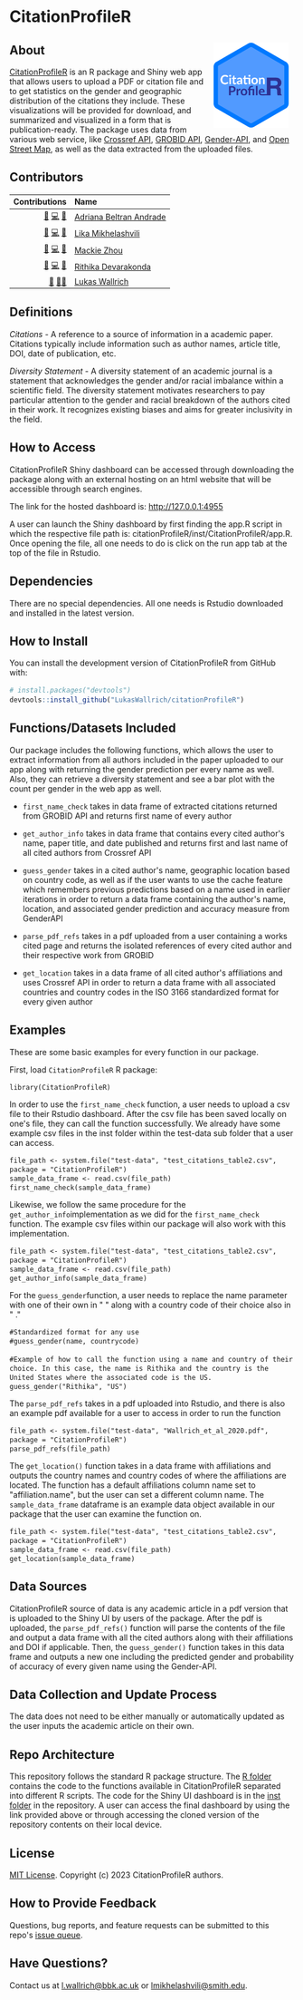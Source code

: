 # CitationProfileR

<img src="CitationProfileR_logo.png" align="right" style="height:150px; padding: 10px;" />

## About

[CitationProfileR](https://github.com/LukasWallrich/citationProfileR) is an R package and Shiny web app that allows users to upload a PDF or citation file and to get statistics on the gender and geographic distribution of the citations they include. These visualizations will be provided for download, and summarized and visualized in a form that is publication-ready.
The package uses data from various web service, like [Crossref API](https://www.crossref.org/), [GROBID API](https://grobid.readthedocs.io/en/latest/), [Gender-API](https://gender-api.com/en/), and [Open Street Map](https://www.openstreetmap.org/#map=4/38.01/-95.84), as well as the data extracted from the uploaded files.

## Contributors

<!-- ALL-CONTRIBUTORS-LIST:START -->
| Contributions | Name |
| ----: | :---- |
| [🔢](# "Content") [💻](# "Code") [🤔](# "Ideas and Planning") | [Adriana Beltran Andrade](https://orcid.org/0009-0000-3015-9694) |
| [🔢](# "Content") [💻](# "Code") [🤔](# "Ideas and Planning") | [Lika Mikhelashvili](https://orcid.org/0009-0009-0295-5891) |
| [🔢](# "Content") [💻](# "Code") [🤔](# "Ideas and Planning") | [Mackie Zhou](https://orcid.org/0009-0004-8416-2660) |
| [🔢](# "Content") [💻](# "Code") [🤔](# "Ideas and Planning") | [Rithika Devarakonda](https://orcid.org/0009-0006-7869-9204) |
| [🔢](# "Content") [🧑‍🏫](# "Mentoring") | [Lukas Wallrich](https://orcid.org/0000-0003-2121-5177) |


<!-- ALL-CONTRIBUTORS-LIST:END -->


## Definitions

*Citations* - A reference to a source of information in a academic paper. Citations typically include information such as author names, article title, DOI, date of publication, etc.

*Diversity Statement* - A diversity statement of an academic journal is a statement that acknowledges the gender and/or racial imbalance within a scientific field. The diversity statement motivates researchers to pay particular attention to the gender and racial breakdown of the authors cited in their work. It recognizes existing biases and aims for greater inclusivity in the field.


## How to Access

CitationProfileR Shiny dashboard can be accessed through downloading the package along with an external hosting on an html website that will be accessible through search engines.

The link for the hosted dashboard is: http://127.0.0.1:4955

A user can launch the Shiny dashboard by first finding the app.R script in which the respective file path is: citationProfileR/inst/CitationProfileR/app.R. Once opening the file, all one needs to do is click on the run app tab at the top of the file in Rstudio.

## Dependencies

There are no special dependencies. All one needs is Rstudio downloaded and installed in the latest version.

## How to Install

You can install the development version of CitationProfileR from GitHub with:
``` r
# install.packages("devtools")
devtools::install_github("LukasWallrich/citationProfileR")
```

## Functions/Datasets Included

Our package includes the following functions, which allows the user to extract information from all authors included in the paper uploaded to our app along with returning the gender prediction per every name as well. Also, they can retrieve a diversity statement and see a bar plot with the count per gender in the web app as well.

- `first_name_check` takes in data frame of extracted citations returned from GROBID API and returns first name of every author

- `get_author_info` takes in data frame that contains every cited author's name, paper title, and date published and returns first and last name of all cited authors from Crossref API

- `guess_gender` takes in a cited author's name, geographic location based on country code, as well as if the user wants to use the cache feature which remembers previous predictions based on a name used in earlier iterations in order to return a data frame containing the author's name, location, and associated gender prediction and accuracy measure from GenderAPI

- `parse_pdf_refs` takes in a pdf uploaded from a user containing a works cited page and returns the isolated references of every cited author and their respective work from GROBID

- `get_location` takes in a data frame of all cited author's affiliations and uses Crossref API in order to return a data frame with all associated countries and country codes in the ISO 3166 standardized format for every given author

## Examples

These are some basic examples for every function in our package. 

First, load `CitationProfileR` R package:

```{r}
library(CitationProfileR)
```

In order to use the `first_name_check` function, a user needs to upload a csv file to their Rstudio dashboard. After the csv file has been saved locally on one's file, they can call the function successfully. We already have some example csv files in the inst folder within the test-data sub folder that a user can access.

```{r}
file_path <- system.file("test-data", "test_citations_table2.csv", package = "CitationProfileR")
sample_data_frame <- read.csv(file_path)
first_name_check(sample_data_frame)
```

Likewise, we follow the same procedure for the `get_author_info`implementation as we did for the `first_name_check` function. The example csv files within our package will also work with this implementation.

```{r}
file_path <- system.file("test-data", "test_citations_table2.csv", package = "CitationProfileR")
sample_data_frame <- read.csv(file_path)
get_author_info(sample_data_frame)
```

For the `guess_gender`function, a user needs to replace the name parameter with one of their own in " " along with a country code of their choice also in " ." 

```{r}
#Standardized format for any use
#guess_gender(name, countrycode)

#Example of how to call the function using a name and country of their choice. In this case, the name is Rithika and the country is the United States where the associated code is the US.
guess_gender("Rithika", "US")
```

The `parse_pdf_refs` takes in a pdf uploaded into Rstudio, and there is also an example pdf available for a user to access in order to run the function

```{r}
file_path <- system.file("test-data", "Wallrich_et_al_2020.pdf", package = "CitationProfileR")
parse_pdf_refs(file_path)
```

The `get_location()` function takes in a data frame with affiliations and outputs the country names and country codes of where the affiliations are located. The function has a default affiliations column name set to "affiliation.name", but the user can set a different column name. The `sample_data_frame` dataframe is an example data object available in our package that the user can examine the function on.

```{r}
file_path <- system.file("test-data", "test_citations_table2.csv", package = "CitationProfileR")
sample_data_frame <- read.csv(file_path)
get_location(sample_data_frame)
```

## Data Sources

CitationProfileR source of data is any academic article in a pdf version that is uploaded to the Shiny UI by users of the package. After the pdf is uploaded, the `parse_pdf_refs()` function will parse the contents of the file and output a data frame with all the cited authors along with their affiliations and DOI if applicable. Then, the `guess_gender()` function takes in this data frame and outputs a new one including the predicted gender and probability of accuracy of every given name using the Gender-API.

## Data Collection and Update Process

The data does not need to be either manually or automatically updated as the user inputs the academic article on their own. 

## Repo Architecture

This repository follows the standard R package structure. The [R folder](https://github.com/LukasWallrich/citationProfileR/tree/main/R) contains the code to the functions available in CitationProfileR separated into different R scripts. The code for the Shiny UI dashboard is in the [inst folder](https://github.com/LukasWallrich/citationProfileR/tree/main/inst/CitationProfileR) in the repository. A user can access the final dashboard by using the link provided above or through accessing the cloned version of the repository contents on their local device.

## License

[MIT License](https://www.tldrlegal.com/license/mit-license?ref=fossa.com#fulltext). Copyright (c) 2023 CitationProfileR authors.

## How to Provide Feedback

Questions, bug reports, and feature requests can be submitted to this repo's [issue queue](https://github.com/LukasWallrich/citationProfileR).


## Have Questions?

Contact us at l.wallrich@bbk.ac.uk or lmikhelashvili@smith.edu.

